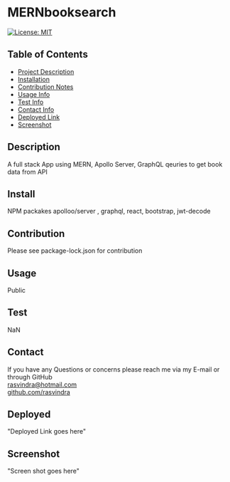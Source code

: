 
    
# MERNbooksearch

[![License: MIT](https://img.shields.io/badge/License-MIT-yellow.svg)](https://opensource.org/licenses/MIT)

## Table of Contents
* [Project Description](#description)
* [Installation](#install)
* [Contribution Notes](#contribution)
* [Usage Info](#usage)
* [Test Info](#test)
* [Contact Info](#contact)
* [Deployed Link](#deployed)
* [Screenshot](#screenshot)

## Description
A full stack App using MERN, Apollo Server, GraphQL qeuries to get book data from API

## Install
NPM packakes apolloo/server , graphql, react, bootstrap, jwt-decode

## Contribution
Please see package-lock.json for contribution

## Usage
Public

## Test
NaN

## Contact
If you have any Questions or concerns please reach me via my E-mail or through GitHub <br/>
rasvindra@hotmail.com <br/>
[github.com/rasvindra](https://github.com/rasvindra)

## Deployed
"Deployed Link goes here"

## Screenshot
"Screen shot goes here"
